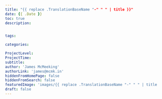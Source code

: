 ```yaml
---
title: "{{ replace .TranslationBaseName "-" " " | title }}"
date: {{ .Date }}
toc: true
description: 


tags:

categories:

ProjectLevel: 
ProjectTime: 
subtitle: 
author: 'James McMeeking'
authorLink: 'james@mcmk.in'
hiddenFromHomePage: false
hiddenFromSearch: false
featuredImage: 'images/{{ replace .TranslationBaseName "-" " " | title }}/featured.jpg'
draft: false
---
```


<!--more-->
